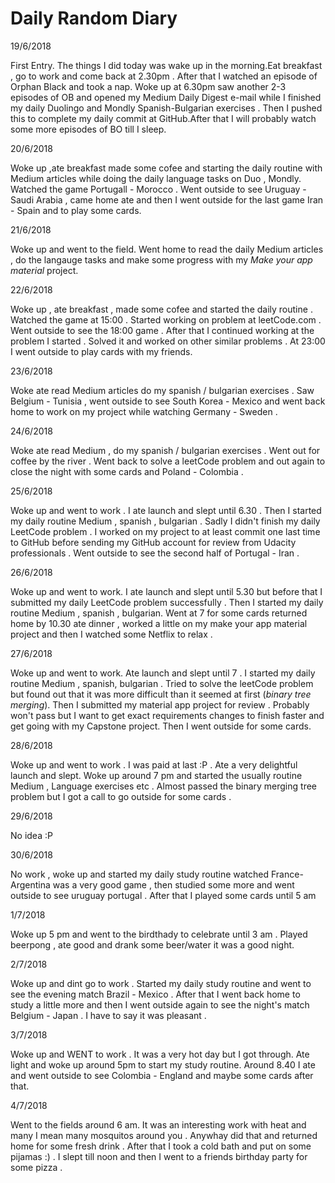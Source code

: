 # Daily Random Diary   

19/6/2018

First Entry. The things I did today was wake up in the morning.Eat breakfast , go to work and come back at 2.30pm . After that I watched an episode of Orphan Black and took a nap. Woke up at 6.30pm saw another 2-3 episodes of OB and opened my Medium Daily Digest e-mail while I finished my daily Duolingo and Mondly Spanish-Bulgarian exercises . Then I pushed this to complete my daily commit at GitHub.After that I will probably watch some more episodes of BO till I sleep.

20/6/2018

Woke up ,ate breakfast made some cofee and starting the daily routine with Medium articles while doing the  daily language tasks on Duo , Mondly. Watched the game Portugall - Morocco . Went outside to see Uruguay - Saudi Arabia , came home ate and then I went outside for the last game Iran - Spain and to play some cards.

21/6/2018

Woke up and went to the field. Went home to read the daily Medium articles , do the langauge tasks and make some progress with my *Make your app material* project.

22/6/2018

Woke up , ate breakfast , made some cofee and started the daily routine . Watched the game at 15:00 . Started working on problem at leetCode.com . Went outside to see the 18:00 game . After that I continued working at the problem I started . Solved it and worked on other similar problems . At 23:00 I went outside to play cards with my friends.

23/6/2018

Woke ate read Medium articles do my spanish / bulgarian exercises . Saw Belgium - Tunisia , went outside to see South Korea - Mexico and went back home to work on my project while watching Germany - Sweden .

24/6/2018

Woke ate read Medium , do my spanish / bulgarian exercises . Went out for coffee by the river . Went back to solve a leetCode problem and out again to close the night with some cards and Poland - Colombia .

25/6/2018

Woke up and went to work . I ate launch and slept until 6.30 . Then I started my daily routine Medium , spanish , bulgarian . Sadly I didn't finish my daily LeetCode problem . I worked on my project to at least commit one last time to GitHub before sending my GitHub account for review from Udacity professionals . Went outside to see the second half of Portugal - Iran .

26/6/2018

Woke up and went to work. I ate launch and slept until 5.30 but before that I submitted my daily LeetCode problem successfully . Then I started my daily routine Medium , spanish , bulgarian. Went at 7 for some cards returned home by 10.30 ate dinner , worked a little on my make your app material project and then I watched some Netflix to relax .

27/6/2018

Woke up and went to work. Ate launch and slept until 7 . I started my daily routine Medium , spanish, bulgarian . Tried to solve the leetCode problem but found out that it was more difficult than it seemed at first (*binary tree merging*). Then I submitted my material app project for review . Probably won't pass but I want to get exact requirements changes to finish faster and get going with my Capstone project. Then I went outside for some cards.

28/6/2018

Woke up and went to work . I was paid at last :P . Ate a very delightful launch and slept. Woke up around 7 pm and started the usually routine Medium , Language exercises etc . Almost passed the binary merging tree problem but I got a call to go outside for some cards .

29/6/2018

No idea :P 

30/6/2018

No work , woke up and started my daily study routine watched France-Argentina was a very good game , then studied some more and went outside to see uruguay portugal . After that I played some cards until 5 am

1/7/2018

Woke up 5 pm and went to the birdthady to celebrate until 3 am . Played beerpong , ate good and drank some beer/water it was a good night.

2/7/2018

Woke up and dint go to work . Started my daily study routine and went to see the evening match Brazil - Mexico . After that I went back home to study a little more and then I went outside again to see the night's match Belgium - Japan . I have to say it was pleasant .

3/7/2018

Woke up and WENT to work . It was a very hot day but I got through. Ate light and woke up around 5pm to start my study routine. Around 8.40 I ate and went outside to see Colombia - England and maybe some cards after that.

4/7/2018

Went to the fields around 6 am. It was an interesting work with heat and many I mean many mosquitos around you . Anywhay did that and returned home for some fresh drink . After that I took a cold bath and put on some pijamas :) . I slept till noon and then I went to a friends birthday party for some pizza .
